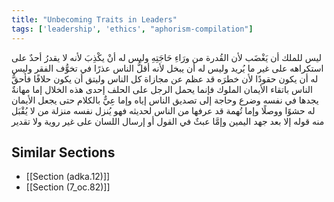 ```yaml
---
title: "Unbecoming Traits in Leaders"
tags: ['leadership', 'ethics', "aphorism-compilation"]
---
```


 ليس للملك أن يَغْضَب لأن القُدرة من ورَاءِ حَاجَتِهِ  وليس له أنْ يكْذِبَ لأنه لا يقدرُ أحدٌ على استكراهه على غير ما يُريد  وليس له أن يبخل لأنه أقلُّ الناس عذرًا في تخوُّف الفقر  وليس له أن يكون حقودًا لأن خطرَه قد عظم عن مجازاة كل الناس وليتق أن يكون حلافًا فأحقُّ الناس باتقاء الأيمان الملوك فإنما يحمل الرجل على الحلف إحدى هذه الخلال إما مهانةٌ يجدها في نفسه وضرع وحاجة إلى تصديق الناس إياه وإما عِيٌّ بالكلام حتى يجعل الأيمان له حشوًا ووصلًا وإما تُهمة قد عرفها من الناس لحديثه فهو يُنزل نفسه منزلة من لا يُقْبَل منه قوله إلا بعد جهد اليمين وإمَّا عبثٌ في القول أو إرسال اللسان على غير روية ولا تقدير

## Similar Sections
- [[Section (adka.12)]]
 - [[Section (7_oc.82)]]
